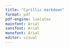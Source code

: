 ```yaml
---
title: "Cyrillic markdown"
format: pdf
pdf-engine: lualatex
mainfont: Arial
sansfont: Arial
monofont: Arial
editor: visual
---
```

